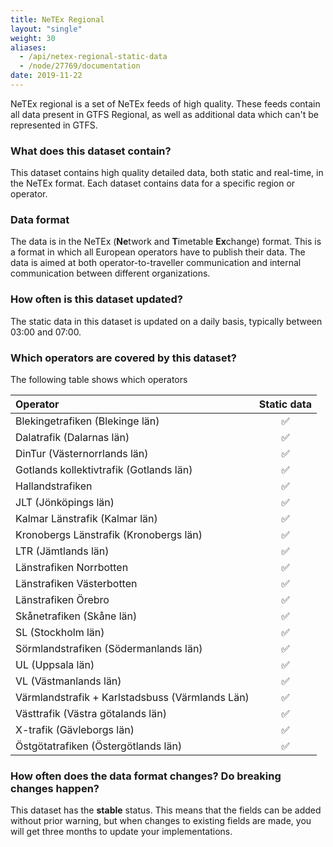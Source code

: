 ```yaml
---
title: NeTEx Regional
layout: "single"
weight: 30
aliases: 
  - /api/netex-regional-static-data
  - /node/27769/documentation
date: 2019-11-22
---
```


NeTEx regional is a set of NeTEx feeds of high quality. These feeds contain all data present in GTFS Regional, as 
well as additional data which can't be represented in GTFS.

### What does this dataset contain?

This dataset contains high quality detailed data, both static and real-time, in the NeTEx format. Each dataset contains
data for a specific region or operator.

### Data format

The data is in the NeTEx (**Ne**twork and **T**imetable **Ex**change) format. This is a format in which all European
operators have to publish their data. The data is aimed at both operator-to-traveller communication and internal
communication between different organizations.

### How often is this dataset updated?

The static data in this dataset is updated on a daily basis, typically between 03:00 and 07:00.

### Which operators are covered by this dataset?

The following table shows which operators

| Operator | Static data |
| :--- | :---: |
| Blekingetrafiken (Blekinge län)    | ✅ |
| Dalatrafik (Dalarnas län)    | ✅ |
| DinTur (Västernorrlands län)    | ✅ |
| Gotlands kollektivtrafik (Gotlands län)    | ✅ |
| Hallandstrafiken    | ✅ |
| JLT (Jönköpings län)    | ✅ |
| Kalmar Länstrafik (Kalmar län)    | ✅ |
| Kronobergs Länstrafik (Kronobergs län)    | ✅ |
| LTR (Jämtlands län)    | ✅ |
| Länstrafiken Norrbotten    | ✅ |
| Länstrafiken Västerbotten    | ✅ |
| Länstrafiken Örebro    | ✅ |
| Skånetrafiken (Skåne län)    | ✅ |
| SL (Stockholm län)    | ✅ |
| Sörmlandstrafiken (Södermanlands län)    | ✅ |
| UL (Uppsala län)    | ✅ |
| VL (Västmanlands län)    | ✅ |
| Värmlandstrafik + Karlstadsbuss (Värmlands Län)    | ✅ |
| Västtrafik (Västra götalands län)    | ✅ |
| X-trafik (Gävleborgs län)    | ✅ |
| Östgötatrafiken (Östergötlands län)| ✅ |

### How often does the data format changes? Do breaking changes happen?

This dataset has the **stable** status. This means that the fields can be added without prior warning, but when changes
to existing fields are made, you will get three months to update your implementations.
